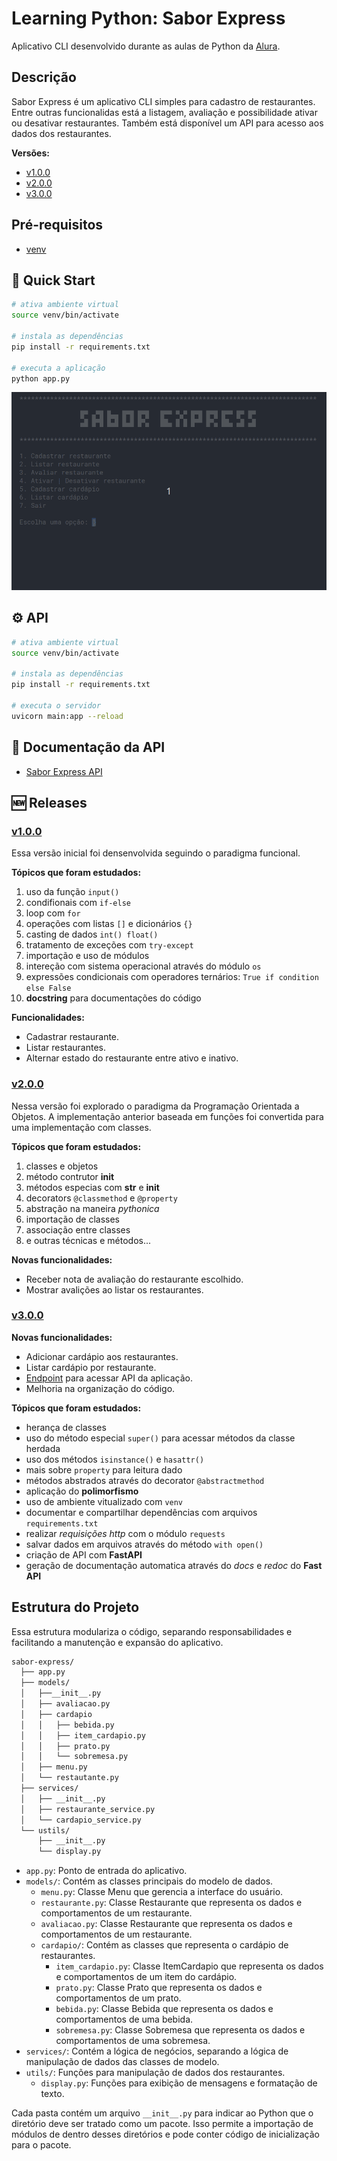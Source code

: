 # Learning Python: Sabor Express

Aplicativo CLI desenvolvido durante as aulas de Python da [Alura]().

## Descrição

Sabor Express é um aplicativo CLI simples para cadastro de restaurantes. Entre outras funcionalidas está a listagem, avaliação e possibilidade ativar ou desativar restaurantes. Também está disponível um API para acesso aos dados dos restaurantes.

**Versões:**

* [v1.0.0](#v100)
* [v2.0.0](#v200)
* [v3.0.0](#v300)

## Pré-requisitos

* [venv](https://packaging.python.org/en/latest/guides/installing-using-pip-and-virtual-environments/)

## 🚀 Quick Start

```bash
# ativa ambiente virtual
source venv/bin/activate

# instala as dependências
pip install -r requirements.txt

# executa a aplicação
python app.py
```

<p align="center">
  <img src="./img/sabor-express.gif" alt="animated" width=600 />
</p>

## ⚙️ API

```bash
# ativa ambiente virtual
source venv/bin/activate

# instala as dependências
pip install -r requirements.txt

# executa o servidor
uvicorn main:app --reload 
```

## 📖 Documentação da API

* [Sabor Express API](http://localhost:8000/docs#/)

## 🆕 Releases

### [v1.0.0](https://github.com/jeff-pedro/learn-python-sabor-express/tree/v1.0.0)

Essa versão inicial foi densenvolvida seguindo o paradigma funcional.

**Tópicos que foram estudados:**

1. uso da função `input()`
2. condifionais com `if-else`
3. loop com `for`
4. operações com listas `[]` e dicionários `{}`
5. casting de dados `int() float()`
6. tratamento de exceções com `try-except`
7. importação e uso de módulos
8. intereção com sistema operacional através do módulo `os`
9. expressões condicionais com operadores ternários: `True if condition else False`
10. **docstring** para documentações do código

**Funcionalidades:**

* Cadastrar restaurante.
* Listar restaurantes.
* Alternar estado do restaurante entre ativo e inativo.

### [v2.0.0](https://github.com/jeff-pedro/learn-python-sabor-express/tree/v2.0.0)

Nessa versão foi explorado o paradigma da Programação Orientada a Objetos. A implementação anterior baseada em funções foi convertida para uma implementação com classes.

**Tópicos que foram estudados:**

1. classes e objetos
2. método contrutor __init__
3. métodos especias com __str__ e __init__
4. decorators `@classmethod` e `@property`
5. abstração na maneira *pythonica*
6. importação de classes
7. associação entre classes
8. e outras técnicas e métodos...

**Novas funcionalidades:**

* Receber nota de avaliação do restaurante escolhido.
* Mostrar avalições ao listar os restaurantes.

### [v3.0.0](https://github.com/jeff-pedro/learn-python-sabor-express/tree/v3.0.0)

**Novas funcionalidades:**

* Adicionar cardápio aos restaurantes.
* Listar cardápio por restaurante.
* [Endpoint](localhost:8000/docs) para acessar API da aplicação.
* Melhoria na organização do código.

**Tópicos que foram estudados:**

* herança de classes
* uso do método especial `super()` para acessar métodos da classe herdada
* uso dos métodos `isinstance()` e `hasattr()`
* mais sobre `property` para leitura dado
* métodos abstrados através do decorator `@abstractmethod`
* aplicação do **polimorfismo**
* uso de ambiente vitualizado com `venv`
* documentar e compartilhar dependências com arquivos `requirements.txt`
* realizar *requisições http* com o módulo `requests`
* salvar dados em arquivos através do método `with open()`
* criação de API com **FastAPI**
* geração de documentação automatica através do *docs* e *redoc* do **Fast API**

## Estrutura do Projeto

Essa estrutura modulariza o código, separando responsabilidades e facilitando a manutenção e expansão do aplicativo.

```bash
sabor-express/
  ├── app.py
  ├── models/
  │   ├──__init__.py
  │   ├── avaliacao.py
  │   ├── cardapio
  │   │   ├── bebida.py
  │   │   ├── item_cardapio.py
  │   │   ├── prato.py
  │   │   └── sobremesa.py
  │   ├── menu.py
  │   └── restautante.py  
  ├── services/
  │   ├── __init__.py
  │   ├── restaurante_service.py
  │   └── cardapio_service.py
  └── ustils/
      ├── __init__.py
      └── display.py
```

* `app.py`: Ponto de entrada do aplicativo.
* `models/`: Contém as classes principais do modelo de dados.
  * `menu.py`: Classe Menu que gerencia a interface do usuário.
  * `restaurante.py`: Classe Restaurante que representa os dados e comportamentos de um restaurante.
  * `avaliacao.py`: Classe Restaurante que representa os dados e comportamentos de um restaurante.
  * `cardapio/`: Contém as classes que representa o cardápio de restaurantes.
    * `item_cardapio.py`: Classe ItemCardapio que representa os dados e comportamentos de um item do cardápio.
    * `prato.py`: Classe Prato que representa os dados e comportamentos de um prato.
    * `bebida.py`: Classe Bebida que representa os dados e comportamentos de uma bebida.
    * `sobremesa.py`: Classe Sobremesa que representa os dados e comportamentos de uma sobremesa.
* `services/`: Contém a lógica de negócios, separando a lógica de manipulação de dados das classes de modelo.
* `utils/`: Funções para manipulação de dados dos restaurantes.
  * `display.py`: Funções para exibição de mensagens e formatação de texto.

Cada pasta contém um arquivo `__init__.py` para indicar ao Python que o diretório deve ser tratado como um pacote. Isso permite a importação de módulos de dentro desses diretórios e pode conter código de inicialização para o pacote.
